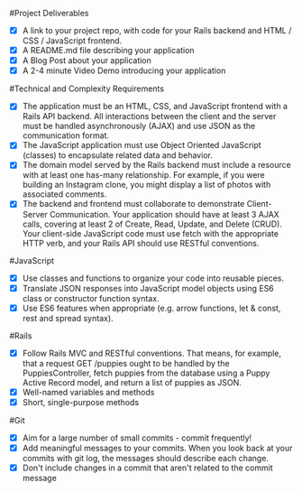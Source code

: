 #Project Deliverables

- [x] A link to your project repo, with code for your Rails backend and HTML / CSS / JavaScript frontend.
- [x] A README.md file describing your application
- [x] A Blog Post about your application
- [x] A 2-4 minute Video Demo introducing your application

#Technical and Complexity Requirements

- [x] The application must be an HTML, CSS, and JavaScript frontend with a Rails API backend. All interactions between the client and the server must be handled asynchronously (AJAX) and use JSON as the communication format.
- [x] The JavaScript application must use Object Oriented JavaScript (classes) to encapsulate related data and behavior.
- [x] The domain model served by the Rails backend must include a resource with at least one has-many relationship. For example, if you were building an Instagram clone, you might display a list of photos with associated comments.
- [x] The backend and frontend must collaborate to demonstrate Client-Server Communication. Your application should have at least 3 AJAX calls, covering at least 2 of Create, Read, Update, and Delete (CRUD). Your client-side JavaScript code must use fetch with the appropriate HTTP verb, and your Rails API should use RESTful conventions.

#JavaScript

- [x] Use classes and functions to organize your code into reusable pieces.
- [x] Translate JSON responses into JavaScript model objects using ES6 class or constructor function syntax.
- [x] Use ES6 features when appropriate (e.g. arrow functions, let & const, rest and spread syntax).

#Rails

- [x] Follow Rails MVC and RESTful conventions. That means, for example, that a request GET /puppies ought to be handled by the PuppiesController, fetch puppies from the database using a Puppy Active Record model, and return a list of puppies as JSON.
- [x] Well-named variables and methods
- [x] Short, single-purpose methods

#Git

- [x] Aim for a large number of small commits - commit frequently!
- [x] Add meaningful messages to your commits. When you look back at your commits with git log, the messages should describe each change.
- [x] Don't include changes in a commit that aren't related to the commit message
